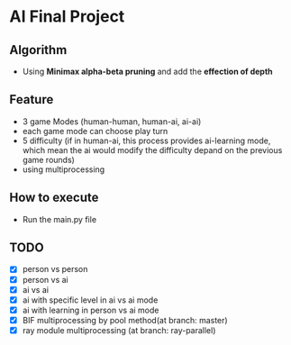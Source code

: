 # AI Final Project

## Algorithm
- Using __Minimax alpha-beta pruning__ and add the __effection of depth__

## Feature
- 3 game Modes (human-human, human-ai, ai-ai)
- each game mode can choose play turn
- 5 difficulty (if in human-ai, this process provides ai-learning mode, which mean the ai would modify the difficulty depand on the previous game rounds)
- using multiprocessing

## How to execute
- Run the main.py file

## TODO
- [x] person vs person
- [x] person vs ai
- [x] ai vs ai
- [x] ai with specific level in ai vs ai mode
- [x] ai with learning in person vs ai mode
- [x] BIF multiprocessing by pool method(at branch: master)
- [x] ray module multiprocessing (at branch: ray-parallel)
